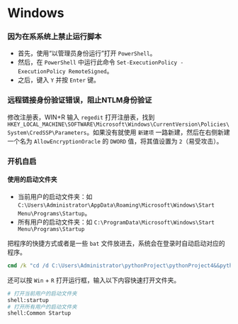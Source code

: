 # Windows

### 因为在系系统上禁止运行脚本

* 首先，使用“以管理员身份运行”打开 `PowerShell`。 
* 然后，在 `PowerShell` 中运行此命令 `Set-ExecutionPolicy -ExecutionPolicy RemoteSigned`。
* 之后，键入 `Y` 并按 `Enter` 键。

### 远程链接身份验证错误，阻止NTLM身份验证

修改注册表，WIN+R 输入 `regedit` 打开注册表，找到 `HKEY_LOCAL_MACHINE\SOFTWARE\Microsoft\Windows\CurrentVersion\Policies\System\CredSSP\Parameters`。如果没有就使用 `新建项` 一路新建，然后在右侧新建一个名为 `AllowEncryptionOracle` 的 `DWORD` 值，将其值设置为 `2`（易受攻击）。


### 开机自启

#### 使用的启动文件夹
* 当前用户的启动文件夹：如 `C:\Users\Administrator\AppData\Roaming\Microsoft\Windows\Start Menu\Programs\Startup`。
* 所有用户的启动文件夹：如 `C:\ProgramData\Microsoft\Windows\Start Menu\Programs\Startup` 

把程序的快捷方式或者是一些 `bat` 文件放进去，系统会在登录时自动启动对应的程序。
```bat
cmd /k "cd /d C:\Users\Administrator\pythonProject\pythonProject4&&python.exe C:\Users\Administrator\pythonProject\pythonProject4\localhost.py"
```


还可以按 `Win` + `R` 打开运行框，输入以下内容快速打开文件夹。
```bash
# 打开当前用户的启动文件夹
shell:startup
# 打开所有用户的启动文件夹
shell:Common Startup​ 
```